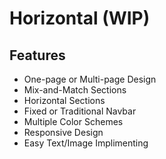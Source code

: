 # Horizontal (WIP)

## Features

* One-page or Multi-page Design
* Mix-and-Match Sections
* Horizontal Sections
* Fixed or Traditional Navbar
* Multiple Color Schemes
* Responsive Design
* Easy Text/Image Implimenting